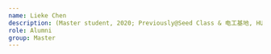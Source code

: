 ```yaml
---
name: Lieke Chen  
description: (Master student, 2020; Previously@Seed Class & 电工基地, HUST; now with Huawei 2012)
role: Alumni
group: Master
---
```

